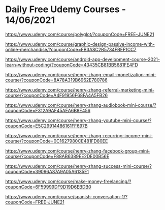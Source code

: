 # Daily Free Udemy Courses - 14/06/2021

https://www.udemy.com/course/polyglot/?couponCode=FREE-JUNE21
https://www.udemy.com/course/graphic-design-passive-income-with-online-merchandise/?couponCode=EB3A8C2B5734FBEF1CC7
https://www.udemy.com/course/android-app-development-course-2021-learn-without-coding/?couponCode=43435CB81BB5681FE4FD
https://www.udemy.com/course/henry-zhang-email-monetization-mini-course/?couponCode=8A78A319B6962E780786
https://www.udemy.com/course/henry-zhang-referral-marketing-mini-course/?couponCode=A4F91956F68FA4A5FB26
https://www.udemy.com/course/henry-zhang-audiobook-mini-course/?couponCode=F312A9AF45AEA6B8E456
https://www.udemy.com/course/henry-zhang-youtube-mini-course/?couponCode=E5C29914486161FF697B
https://www.udemy.com/course/henry-zhang-recurring-income-mini-course/?couponCode=0C1627980CE481FD80EE
https://www.udemy.com/course/henry-zhang-facebook-group-mini-course/?couponCode=F88AB6389EE2DE00B56E
https://www.udemy.com/course/henry-zhang-success-mini-course/?couponCode=39096A87A9A05A6135E1
https://www.udemy.com/course/make-money-freelancing/?couponCode=6F59999DF9D19D6EBDB0
https://www.udemy.com/course/spanish-conversation-1/?couponCode=FREE-JUNE21
